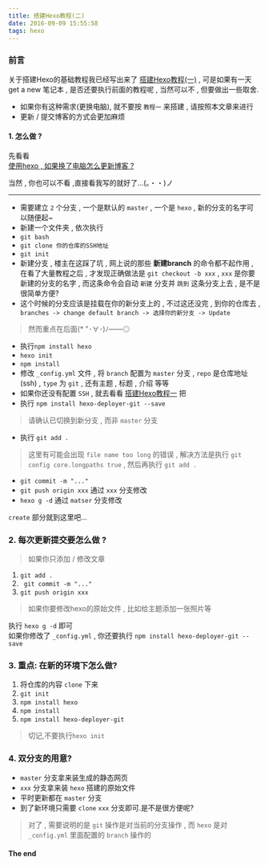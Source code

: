 ```yaml
---
title: 搭建Hexo教程(二)
date: 2016-09-09 15:55:58
tags: hexo
---
```

### 前言
关于搭建Hexo的基础教程我已经写出来了 [搭建Hexo教程(一)](https://xswyt1543.github.io/2016/09/09/%E6%90%AD%E5%BB%BAHexo%E6%95%99%E7%A8%8B-%E4%B8%80/) , 可是如果有一天 get a new 笔记本 , 是否还要执行前面的教程呢 , 当然可以不 , 但要做出一些取舍.
  
* 如果你有这种需求(更换电脑), 就不要按 `教程一` 来搭建 , 请按照本文章来进行  
* 更新 / 提交博客的方式会更加麻烦  

#### 1. 怎么做 ?
先看看  
[使用hexo , 如果换了电脑怎么更新博客 ?](https://www.zhihu.com/question/21193762)  

当然 , 你也可以不看 ,直接看我写的就好了...(。・・)ノ 

***

*  需要建立 `2` 个分支 , 一个是默认的 `master` , 一个是 `hexo` , 新的分支的名字可以随便起~
*  新建一个文件夹 , 依次执行  
*  `git bash`  
*  `git clone 你的仓库的SSH地址` 
*  `git init`
*  新建分支 , 楼主在这踩了坑 , 网上说的那些 **新建branch** 的命令都不起作用 , 在看了大量教程之后 , 才发现正确做法是 `git checkout -b xxx` , `xxx` 是你要新建的分支的名字 , 而这条命令会自动 `新建` 分支并 `跳到` 这条分支上去 , 是不是很简单方便?
*  这个时候的分支应该是挂载在你的新分支上的 , 不过这还没完 , 到你的仓库去 , `branches -> change default branch -> 选择你的新分支 -> Update`
> 然而重点在后面(* "･∀･)ﾉ――◎

* 执行`npm install hexo`
* `hexo init`
* `npm install`
* 修改 `_config.yml` 文件 , 将 `branch` 配置为 `master` 分支 , `repo` 是仓库地址(ssh) , `type` 为 `git` , 还有主题 , 标题 , 介绍 等等
* 如果你还没有配置 `SSH` , 就去看看 [搭建Hexo教程一](https://xswyt1543.github.io/2016/09/09/%E6%90%AD%E5%BB%BAHexo%E6%95%99%E7%A8%8B-%E4%B8%80/) 把
* 执行 `npm install hexo-deployer-git --save`

> 请确认已切换到新分支 , 而非 `master` 分支

* 执行 `git add .`

> 这里有可能会出现 `file name too long` 的错误 , 解决方法是执行 `git config core.longpaths true` , 然后再执行 `git add .`

* `git commit -m "..."`
* `git push origin xxx` 通过 `xxx` 分支修改
* `hexo g -d` 通过 `matser` 分支修改

`create` 部分就到这里吧...

### 2. 每次更新提交要怎么做 ?

> 如果你只添加 / 修改文章

1. `git add .`
2. ` git commit -m "..."`
3.  `git push origin xxx`  

> 如果你要修改hexo的原始文件 , 比如给主题添加一张照片等 

执行 `hexo g -d` 即可  
如果你修改了 `_config.yml` , 你还要执行 `npm install hexo-deployer-git --save`

### 3. 重点: 在新的环境下怎么做?
1. 将仓库的内容 `clone` 下来
2. `git init`
3. `npm install hexo`
4. `npm install`
5. `npm install hexo-deployer-git`
> 切记,不要执行`hexo init`

### 4. 双分支的用意?

* `master` 分支拿来装生成的静态网页
* `xxx` 分支拿来装 `hexo` 搭建的原始文件
* 平时更新都在 `master` 分支
* 到了新环境只需要 `clone` `xxx` 分支即可.是不是很方便呢?

>对了 , 需要说明的是 `git` 操作是对当前的分支操作 , 而 `hexo` 是对 `_config.yml` 里面配置的 `branch` 操作的  
#### The end